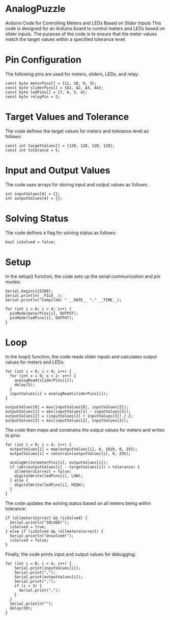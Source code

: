 # AnalogPuzzle
Arduino Code for Controlling Meters and LEDs Based on Slider Inputs
This code is designed for an Arduino board to control meters and LEDs based on slider inputs. The purpose of the code is to ensure that the meter values match the target values within a specified tolerance level.

# Pin Configuration
The following pins are used for meters, sliders, LEDs, and relay:
```
const byte meterPins[] = {11, 10, 9, 3};
const byte sliderPins[] = {A1, A2, A3, A4};
const byte ledPins[] = {7, 6, 5, 4};
const byte relayPin = 2;
```
# Target Values and Tolerance
The code defines the target values for meters and tolerance level as follows:
```
const int targetValues[] = {128, 128, 128, 128};
const int tolerance = 5;
```
# Input and Output Values
The code uses arrays for storing input and output values as follows:
```
int inputValues[4] = {};
int outputValues[4] = {};
```
# Solving Status
The code defines a flag for solving status as follows:
```
bool isSolved = false;
```
# Setup
In the setup() function, the code sets up the serial communication and pin modes:
```
Serial.begin(115200);
Serial.println(__FILE__);
Serial.println("Compiled: " __DATE__ "," __TIME__);

for (int i = 0; i < 4; i++) {
  pinMode(meterPins[i], OUTPUT);
  pinMode(ledPins[i], OUTPUT);
}
```
# Loop
In the loop() function, the code reads slider inputs and calculates output values for meters and LEDs:
```
for (int i = 0; i < 4; i++) {
  for (int x = 0; x < 2; x++) {
    analogRead(sliderPins[i]);
    delay(5);
  }
  inputValues[i] = analogRead(sliderPins[i]);
}

outputValues[0] = max(inputValues[0], inputValues[2]);
outputValues[1] = abs(inputValues[1] - inputValues[3]);
outputValues[2] = (inputValues[2] + inputValues[3]) / 2;
outputValues[3] = min(inputValues[2], inputValues[3]);
```
The code then maps and constrains the output values for meters and writes to pins:
```
for (int i = 0; i < 4; i++) {
  outputValues[i] = map(outputValues[i], 0, 1010, 0, 255);
  outputValues[i] = constrain(outputValues[i], 0, 255);

  analogWrite(meterPins[i], outputValues[i]);
  if (abs(outputValues[i] - targetValues[i]) > tolerance) {
    allmetersCorrect = false;
    digitalWrite(ledPins[i], LOW);
  } else {
    digitalWrite(ledPins[i], HIGH);
  }
}
```
The code updates the solving status based on all meters being within tolerance:
```
if (allmetersCorrect && !isSolved) {
  Serial.println("SOLVED!");
  isSolved = true;
} else if (isSolved && !allmetersCorrect) {
  Serial.println("Unsolved!");
  isSolved = false;
}
```
Finally, the code prints input and output values for debugging:
```
for (int i = 0; i < 4; i++) {
    Serial.print(inputValues[i]);
    Serial.print(",");
    Serial.print(outputValues[i]);
    Serial.print(",");
    if (i > 3) {
      Serial.print(",");
    }
  }
  Serial.println("");
  delay(50);
}
```

















